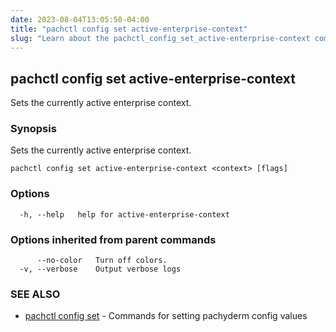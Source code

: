 ```yaml
---
date: 2023-08-04T13:05:50-04:00
title: "pachctl config set active-enterprise-context"
slug: "Learn about the pachctl_config_set_active-enterprise-context command"
---
```


## pachctl config set active-enterprise-context

Sets the currently active enterprise context.

### Synopsis

Sets the currently active enterprise context.

```
pachctl config set active-enterprise-context <context> [flags]
```

### Options

```
  -h, --help   help for active-enterprise-context
```

### Options inherited from parent commands

```
      --no-color   Turn off colors.
  -v, --verbose    Output verbose logs
```

### SEE ALSO

* [pachctl config set](/commands/pachctl_config_set/)	 - Commands for setting pachyderm config values

